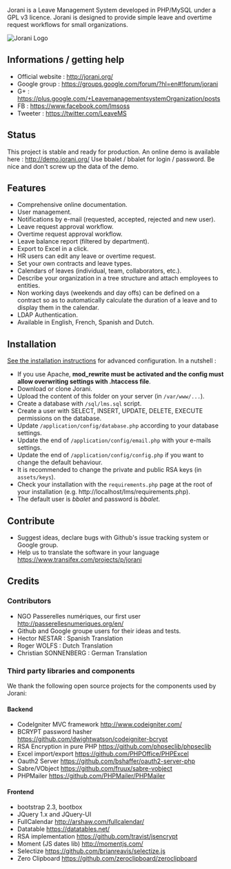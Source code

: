 Jorani is a Leave Management System developed in PHP/MySQL under a GPL v3 licence.
Jorani is designed to provide simple leave and overtime request workflows for small organizations.

![Jorani Logo](https://raw.githubusercontent.com/bbalet/jorani/master/assets/images/Jorani_Logo_horizontal-700.png)

## Informations / getting help

* Official website : http://jorani.org/
* Google group : https://groups.google.com/forum/?hl=en#!forum/jorani
* G+ : https://plus.google.com/+LeavemanagementsystemOrganization/posts
* FB : https://www.facebook.com/lmsoss
* Tweeter : https://twitter.com/LeaveMS

## Status

This project is stable and ready for production. An online demo is available here : http://demo.jorani.org/
Use bbalet / bbalet for login / password. Be nice and don't screw up the data of the demo.

## Features

* Comprehensive online documentation.
* User management.
* Notifications by e-mail (requested, accepted, rejected and new user).
* Leave request approval workflow.
* Overtime request approval workflow.
* Leave balance report (filtered by department).
* Export to Excel in a click.
* HR users can edit any leave or overtime request.
* Set your own contracts and leave types.
* Calendars of leaves (individual, team, collaborators, etc.).
* Describe your organization in a tree structure and attach employees to entities.
* Non working days (weekends and day offs) can be defined on a contract so as to automatically calculate the duration of a leave and to display them in the calendar.
* LDAP Authentication.
* Available in English, French, Spanish and Dutch.

## Installation

[See the installation instructions](docs/install/README.md) for advanced configuration. In a nutshell :
* If you use Apache, **mod_rewrite must be activated and the config must allow overwriting settings with .htaccess file**.
* Download or clone Jorani.
* Upload the content of this folder on your server (in <code>/var/www/...</code>).
* Create a database with <code>/sql/lms.sql</code> script.
* Create a user with SELECT, INSERT, UPDATE, DELETE, EXECUTE permissions on the database.
* Update <code>/application/config/database.php</code> according to your database settings.
* Update the end of <code>/application/config/email.php</code> with your e-mails settings.
* Update the end of <code>/application/config/config.php</code> if you want to change the default behaviour.
* It is recommended to change the private and public RSA keys (in <code>assets/keys</code>).
* Check your installation with the <code>requirements.php</code> page at the root of your installation (e.g. http://localhost/lms/requirements.php).
* The default user is *bbalet* and password is *bbalet*.

## Contribute

* Suggest ideas, declare bugs with Github's issue tracking system or Google group.
* Help us to translate the software in your language https://www.transifex.com/projects/p/jorani

## Credits

### Contributors

* NGO Passerelles numériques, our first user http://passerellesnumeriques.org/en/
* Github and Google groupe users for their ideas and tests.
* Hector NESTAR : Spanish Translation
* Roger WOLFS : Dutch Translation
* Christian SONNENBERG : German Translation

### Third party libraries and components

We thank the following open source projects for the components used by Jorani:

#### Backend

* CodeIgniter MVC framework http://www.codeigniter.com/
* BCRYPT password hasher https://github.com/dwightwatson/codeigniter-bcrypt
* RSA Encryption in pure PHP https://github.com/phpseclib/phpseclib
* Excel import/export https://github.com/PHPOffice/PHPExcel
* Oauth2 Server https://github.com/bshaffer/oauth2-server-php
* Sabre/VObject https://github.com/fruux/sabre-vobject
* PHPMailer https://github.com/PHPMailer/PHPMailer

#### Frontend

* bootstrap 2.3, bootbox
* JQuery 1.x and JQuery-UI
* FullCalendar http://arshaw.com/fullcalendar/
* Datatable https://datatables.net/
* RSA implementation https://github.com/travist/jsencrypt
* Moment (JS dates lib) http://momentjs.com/
* Selectize https://github.com/brianreavis/selectize.js
* Zero Clipboard https://github.com/zeroclipboard/zeroclipboard
